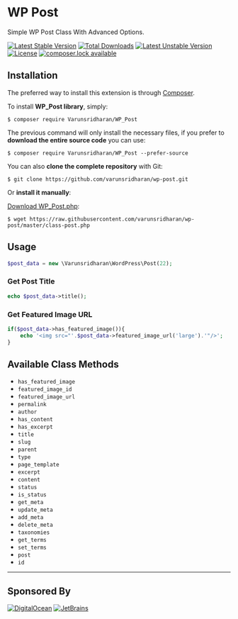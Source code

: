 # WP Post
Simple WP Post Class With Advanced Options.

[![Latest Stable Version](https://poser.pugx.org/varunsridharan/php-autoloader/version)](https://packagist.org/packages/varunsridharan/wp-post)
[![Total Downloads](https://poser.pugx.org/varunsridharan/php-autoloader/downloads)](https://packagist.org/packages/varunsridharan/wp-post)
[![Latest Unstable Version](https://poser.pugx.org/varunsridharan/php-autoloader/v/unstable)](//packagist.org/packages/varunsridharan/wp-post)
[![License](https://poser.pugx.org/varunsridharan/php-autoloader/license)](https://packagist.org/packages/varunsridharan/wp-post)
[![composer.lock available](https://poser.pugx.org/varunsridharan/php-autoloader/composerlock)](https://packagist.org/packages/varunsridharan/wp-post) 

## Installation
The preferred way to install this extension is through [Composer](http://getcomposer.org/download/).

To install **WP_Post library**, simply:

    $ composer require Varunsridharan/WP_Post

The previous command will only install the necessary files, if you prefer to **download the entire source code** you can use:

    $ composer require Varunsridharan/WP_Post --prefer-source

You can also **clone the complete repository** with Git:

    $ git clone https://github.com/varunsridharan/wp-post.git

Or **install it manually**:

[Download WP_Post.php](https://raw.githubusercontent.com/varunsridharan/wp-post/master/class-post.php):

    $ wget https://raw.githubusercontent.com/varunsridharan/wp-post/master/class-post.php

## Usage
```php
$post_data = new \Varunsridharan\WordPress\Post(22);
```

### Get Post Title
```php
echo $post_data->title();
```

### Get Featured Image URL
```php
if($post_data->has_featured_image()){
    echo '<img src="'.$post_data->featured_image_url('large').'"/>';
}
```

## Available Class Methods

* `has_featured_image`
* `featured_image_id`
* `featured_image_url`
* `permalink`
* `author`
* `has_content`
* `has_excerpt`
* `title`
* `slug`
* `parent`
* `type`
* `page_template`
* `excerpt`
* `content`
* `status`
* `is_status`
* `get_meta`
* `update_meta`
* `add_meta`
* `delete_meta`
* `taxonomies`
* `get_terms`
* `set_terms`
* `post`
* `id`


---
## Sponsored By
[![DigitalOcean](https://vsp.ams3.cdn.digitaloceanspaces.com/cdn/DO_Logo_Horizontal_Blue-small.png)](https://s.svarun.in/Ef)  [![JetBrains](https://vsp.ams3.cdn.digitaloceanspaces.com/cdn/phpstorm-small.png?v3)](https://www.jetbrains.com)
